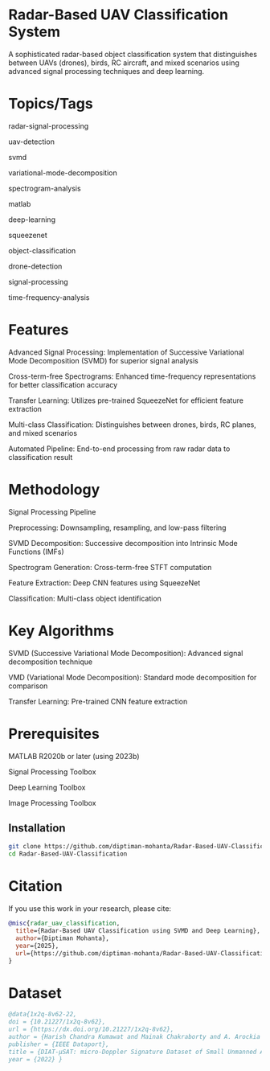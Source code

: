 # Radar-Based UAV Classification System
A sophisticated radar-based object classification system that distinguishes between UAVs (drones), birds, RC aircraft, and mixed scenarios using advanced signal processing techniques and deep learning.
# Topics/Tags
radar-signal-processing

uav-detection

svmd

variational-mode-decomposition

spectrogram-analysis

matlab

deep-learning

squeezenet

object-classification

drone-detection

signal-processing

time-frequency-analysis
# Features
Advanced Signal Processing: Implementation of Successive Variational Mode Decomposition (SVMD) for superior signal analysis

Cross-term-free Spectrograms: Enhanced time-frequency representations for better classification accuracy

Transfer Learning: Utilizes pre-trained SqueezeNet for efficient feature extraction

Multi-class Classification: Distinguishes between drones, birds, RC planes, and mixed scenarios

Automated Pipeline: End-to-end processing from raw radar data to classification result

# Methodology
Signal Processing Pipeline

Preprocessing: Downsampling, resampling, and low-pass filtering

SVMD Decomposition: Successive decomposition into Intrinsic Mode Functions (IMFs)

Spectrogram Generation: Cross-term-free STFT computation

Feature Extraction: Deep CNN features using SqueezeNet

Classification: Multi-class object identification

# Key Algorithms

SVMD (Successive Variational Mode Decomposition): Advanced signal decomposition technique

VMD (Variational Mode Decomposition): Standard mode decomposition for comparison

Transfer Learning: Pre-trained CNN feature extraction

# Prerequisites

MATLAB R2020b or later (using 2023b) 

Signal Processing Toolbox

Deep Learning Toolbox

Image Processing Toolbox

## Installation

```bash
git clone https://github.com/diptiman-mohanta/Radar-Based-UAV-Classification.git
cd Radar-Based-UAV-Classification
```


# Citation

If you use this work in your research, please cite:

```bibtex
@misc{radar_uav_classification,
  title={Radar-Based UAV Classification using SVMD and Deep Learning},
  author={Diptiman Mohanta},
  year={2025},
  url={https://github.com/diptiman-mohanta/Radar-Based-UAV-Classification}
}
```
# Dataset

```bibtex
@data{1x2q-8v62-22,
doi = {10.21227/1x2q-8v62},
url = {https://dx.doi.org/10.21227/1x2q-8v62},
author = {Harish Chandra Kumawat and Mainak Chakraborty and A. Arockia Bazil Raj and Sunita Vikrant Dhavale},
publisher = {IEEE Dataport},
title = {DIAT-µSAT: micro-Doppler Signature Dataset of Small Unmanned Aerial Vehicle (SUAV)},
year = {2022} }
